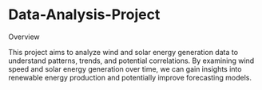 # Data-Analysis-Project
Overview

This project aims to analyze wind and solar energy generation data to understand patterns, trends, and potential correlations. By examining wind speed and solar energy generation over time, we can gain insights into renewable energy production and potentially improve forecasting models.
